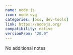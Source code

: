 ```yaml
---
name: node.js
icon: node.svg
categories: [oss, dev-tools]
link: https://nodejs.org/
compatibility: native
versionFrom: "20.0"
---
```


No additional notes

